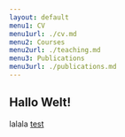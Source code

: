 ```yaml
---
layout: default
menu1: CV
menu1url: ./cv.md
menu2: Courses
menu2url: ./teaching.md
menu3: Publications
menu3url: ./publications.md
---
```


## Hallo Welt!

lalala [test](./cv.md)
